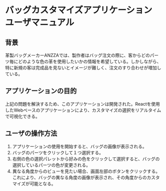 # バッグカスタマイズアプリケーション ユーザマニュアル

## 背景
革製バッグメーカーANZZAでは、製作者はバッグ注文の際に、客からどのパーツ毎にどのような色の革を使用したいかの情報を希望している。しかしながら、特に新規の客は完成品を見ないとイメージが難しく、注文のすり合わせが増加している。

## アプリケーションの目的
上記の問題を解決するため、このアプリケーションは開発された。Reactを使用したWebベースのアプリケーションにより、カスタマイズの選択をリアルタイムで可視化できる。

## ユーザの操作方法
1. アプリケーションの使用を開始すると、バッグの画像が表示される。
2. バッグのパーツをクリックして１つ選択する。
3. 右側の色の選択パレットから好みの色をクリックして選択すると、バッグの選択しているパーツの色が変更される。
4. 異なる角度からのビューを見たい場合、画面左部のボタンをクリックする。これにより、バッグの異なる角度の画像が表示され、その角度からのカスタマイズが可能となる。